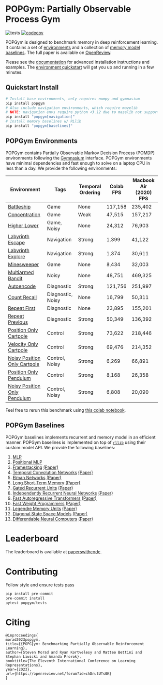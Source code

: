 # POPGym: Partially Observable Process Gym
![tests](https://github.com/smorad/popgym/actions/workflows/python-app.yml/badge.svg)
[![codecov](https://codecov.io/gh/smorad/popgym/branch/master/graph/badge.svg?token=I47IDFZXSV)](https://codecov.io/gh/smorad/popgym)

POPGym is designed to benchmark memory in deep reinforcement learning. It contains a set of [environments](#popgym-environments) and a collection of [memory model baselines](#popgym-baselines). The full paper is available on [OpenReview](https://openreview.net/forum?id=chDrutUTs0K). 

Please see the [documentation](https://popgym.readthedocs.io/en/latest/) for advanced installation instructions and examples. The [environment quickstart](https://popgym.readthedocs.io/en/latest/environment_quickstart.html) will get you up and running in a few minutes.

## Quickstart Install

```python
# Install base environments, only requires numpy and gymnasium
pip install popgym 
# Also include navigation environments, which require mazelib
# NOTE: navigation envs require python <3.12 due to mazelib not supporting 3.12
pip install "popgym[navigation]" 
# Install memory baselines w/ RLlib 
pip install "popgym[baselines]" 
```

## POPGym Environments

POPGym contains Partially Observable Markov Decision Process (POMDP) environments following the [Gymnasium](https://github.com/Farama-Foundation/Gymnasium) interface. POPGym environments have minimal dependencies and fast enough to solve on a laptop CPU in less than a day. We provide the following environments:

| Environment                                                                                             |         Tags      | Temporal Ordering | Colab FPS         | Macbook Air (2020) FPS    |
|---------------------------------------------------------------------------------------------------------|-------------------|-------------------|-------------------|---------------------------|
| [Battleship](https://popgym.readthedocs.io/en/latest/autoapi/popgym/envs/autoencode/index.html) |Game               |None               |  117,158          |  235,402                  |
| [Concentration](https://popgym.readthedocs.io/en/latest/autoapi/popgym/envs/concentration/index.html) |Game               |Weak               |  47,515           |  157,217                  |
| [Higher Lower](https://popgym.readthedocs.io/en/latest/autoapi/popgym/envs/higher_lower/index.html) |Game, Noisy        |None               |  24,312           |  76,903                   |
| [Labyrinth Escape](https://popgym.readthedocs.io/en/latest/autoapi/popgym/envs/labyrinth_escape/index.html)                         |Navigation         |Strong             |  1,399            |  41,122                   |
| [Labyrinth Explore](https://popgym.readthedocs.io/en/latest/autoapi/popgym/envs/labyrinth_explore/index.html) |Navigation         |Strong             |  1,374            |  30,611                   |
| [Minesweeper](https://popgym.readthedocs.io/en/latest/autoapi/popgym/envs/minesweeper/index.html) |Game               |None               |  8,434            |  32,003                   |
| [Multiarmed Bandit](https://popgym.readthedocs.io/en/latest/autoapi/popgym/envs/multiarmed_bandit/index.html) |Noisy              |None               |  48,751           |  469,325                  |
| [Autoencode](https://popgym.readthedocs.io/en/latest/autoapi/popgym/envs/autoencode/index.html) |Diagnostic         |Strong             |  121,756          |  251,997                  |
| [Count Recall](https://popgym.readthedocs.io/en/latest/autoapi/popgym/envs/count_recall/index.html) |Diagnostic, Noisy  |None               |  16,799           |  50,311                   |
| [Repeat First](https://popgym.readthedocs.io/en/latest/autoapi/popgym/envs/repeat_first/index.html) |Diagnostic         |None               |  23,895           |  155,201                  |
| [Repeat Previous](https://popgym.readthedocs.io/en/latest/autoapi/popgym/envs/repeat_previous/index.html) |Diagnostic         |Strong             |  50,349           |  136,392                  |
| [Position Only Cartpole](https://popgym.readthedocs.io/en/latest/autoapi/popgym/envs/position_only_cartpole/index.html) |Control            |Strong             |  73,622           |  218,446                  |
| [Velocity Only Cartpole](https://popgym.readthedocs.io/en/latest/autoapi/popgym/envs/velocity_only_cartpole/index.html) |Control            |Strong             |  69,476           |  214,352                  |
| [Noisy Position Only Cartpole](https://popgym.readthedocs.io/en/latest/autoapi/popgym/envs/noisy_position_only_cartpole/index.html) |Control, Noisy     |Strong             |  6,269            |  66,891                   |
| [Position Only Pendulum](https://popgym.readthedocs.io/en/latest/autoapi/popgym/envs/position_only_pendulum/index.html) |Control            |Strong             |  8,168            |  26,358                   |
| [Noisy Position Only Pendulum](https://popgym.readthedocs.io/en/latest/autoapi/popgym/envs/noisy_position_only_pendulum/index.html) |Control, Noisy     |Strong             |  6,808            |  20,090                   |

Feel free to rerun this benchmark using [this colab notebook](https://colab.research.google.com/drive/1_ew-Piq5d9R_NkmP1lSzFX1fbK-swuAN?usp=sharing).

## POPGym Baselines
POPGym baselines implements recurrent and memory model in an efficient manner. POPGym baselines is implemented on top of [`rllib`](https://github.com/ray-project/ray) using their custom model API. We provide the following baselines:

1. [MLP](popgym/baselines/ray_models/ray_mlp.py)
2. [Positional MLP](popgym/baselines/ray_models/ray_mlp.py)
3. [Framestacking](popgym/baselines/ray_models/ray_framestack.py) [(Paper)](https://arxiv.org/abs/1312.5602)
4. [Temporal Convolution Networks](popgym/baselines/ray_models/ray_frameconv.py) [(Paper)](https://arxiv.org/pdf/1803.01271.pdf)
5. [Elman Networks](https://github.com/smorad/popgym/blob/master/popgym/baselines/ray_models/ray_elman.py) [(Paper)](http://faculty.otterbein.edu/dstucki/COMP4230/FindingStructureInTime.pdf)
6. [Long Short-Term Memory](popgym/baselines/ray_models/ray_lstm.py) [(Paper)](http://www.bioinf.jku.at/publications/older/2604.pdf)
7. [Gated Recurrent Units](popgym/baselines/ray_models/ray_gru.py) [(Paper)](https://arxiv.org/abs/1412.3555)
8. [Independently Recurrent Neural Networks](popgym/baselines/ray_models/ray_indrnn.py) [(Paper)](https://openaccess.thecvf.com/content_cvpr_2018/papers_backup/Li_Independently_Recurrent_Neural_CVPR_2018_paper.pdf)
9. [Fast Autoregressive Transformers](popgym/baselines/ray_models/ray_linear_attention.py) [(Paper)](https://proceedings.mlr.press/v119/katharopoulos20a.html)
10. [Fast Weight Programmers](popgym/baselines/ray_models/ray_fwp.py) [(Paper)](https://proceedings.mlr.press/v139/schlag21a.html) 
12. [Legendre Memory Units](popgym/baselines/ray_models/ray_lmu.py) [(Paper)](https://proceedings.neurips.cc/paper/2019/hash/952285b9b7e7a1be5aa7849f32ffff05-Abstract.html)
12. [Diagonal State Space Models](popgym/baselines/ray_models/ray_s4d.py) [(Paper)](https://arxiv.org/abs/2206.11893)
13. [Differentiable Neural Computers](popgym/baselines/ray_models/ray_diffnc.py) [(Paper)](http://clgiles.ist.psu.edu/IST597/materials/slides/papers-memory/2016-graves.pdf)

# Leaderboard

The leaderboard is available at [paperswithcode](https://paperswithcode.com/dataset/popgym).

# Contributing
Follow style and ensure tests pass

```python
pip install pre-commit
pre-commit install
pytest popgym/tests
```

# Citing
```
@inproceedings{
morad2023popgym,
title={{POPG}ym: Benchmarking Partially Observable Reinforcement Learning},
author={Steven Morad and Ryan Kortvelesy and Matteo Bettini and Stephan Liwicki and Amanda Prorok},
booktitle={The Eleventh International Conference on Learning Representations},
year={2023},
url={https://openreview.net/forum?id=chDrutUTs0K}
}
```
